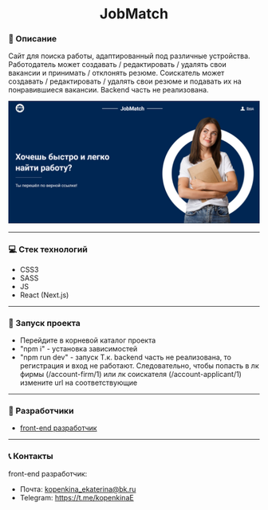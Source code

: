 <h1 align="center">JobMatch</h1>

### :pushpin: Описание

Сайт для поиска работы, адаптированный под различные устройства. Работодатель может
создавать / редактировать / удалять свои вакансии и принимать / отклонять резюме. Соискатель может
создавать / редактировать / удалять свои резюме и подавать их на понравившиеся вакансии.
Backend часть не реализована. 

![Фото главной страницы](/public/img/readme.jpg)

___

### :computer: Стек технологий
- CSS3
- SASS
- JS
- React (Next.js)
___

### :rocket: Запуск проекта
- Перейдите в корневой каталог проекта
- "npm i" - установка зависимостей
- "npm run dev" - запуск
Т.к. backend часть не реализована, то регистрация и вход не работают. Следовательно, чтобы попасть в лк
фирмы (/account-firm/1) или лк соискателя (/account-applicant/1) измените url на соответствующие
___

### :paperclip: Разработчики
- [front-end разработчик](https://github.com/EkaterinaKopenkina)
___

### :telephone_receiver: Контакты
front-end разработчик:
- Почта: [kopenkina_ekaterina@bk.ru](mailto:kopenkina_ekaterina@bk.ru)
- Telegram: https://t.me/kopenkinaE
